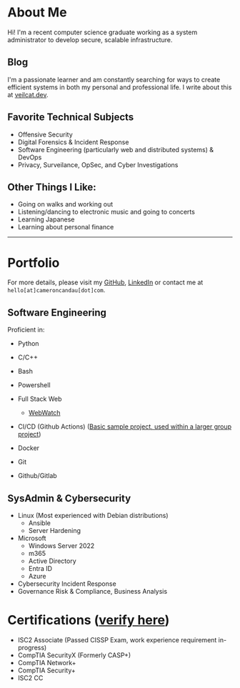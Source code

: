# About Me
Hi! I'm a recent computer science graduate working as a system administrator to develop secure, scalable infrastructure.

## Blog
I'm a passionate learner and am constantly searching for ways to create efficient systems in both my personal and professional life. I write about this at [veilcat.dev](https://veilcat.dev).

## Favorite Technical Subjects
- Offensive Security
- Digital Forensics & Incident Response
- Software Engineering (particularly web and distributed systems) & DevOps
- Privacy, Surveilance, OpSec, and Cyber Investigations

## Other Things I Like:
- Going on walks and working out
- Listening/dancing to electronic music and going to concerts
- Learning Japanese
- Learning about personal finance

---

# Portfolio
For more details, please visit my [GitHub](https://github.com/Cam-Can-Do), [LinkedIn](https://www.linkedin.com/in/cameron-candau/) or contact me at `hello[at]cameroncandau[dot]com`.

## Software Engineering
Proficient in:

- Python
- C/C++
- Bash
- Powershell

- Full Stack Web
    - [WebWatch](https://github.com/Fa24-CSE115A-CaaS/WebWatch)

- CI/CD (Github Actions) ([Basic sample project, used within a larger group project](https://github.com/Cam-Can-Do/auto-release-workflow))
- Docker
- Git
- Github/Gitlab

## SysAdmin & Cybersecurity

- Linux (Most experienced with Debian distributions)
    - Ansible
    - Server Hardening
- Microsoft
    - Windows Server 2022
    - m365
    - Active Directory
    - Entra ID
    - Azure
- Cybersecurity Incident Response
- Governance Risk & Compliance, Business Analysis

# Certifications ([verify here](https://www.credly.com/users/cameron-candau))
- ISC2 Associate (Passed CISSP Exam, work experience requirement in-progress)
- CompTIA SecurityX (Formerly CASP+)
- CompTIA Network+
- CompTIA Security+
- ISC2 CC
